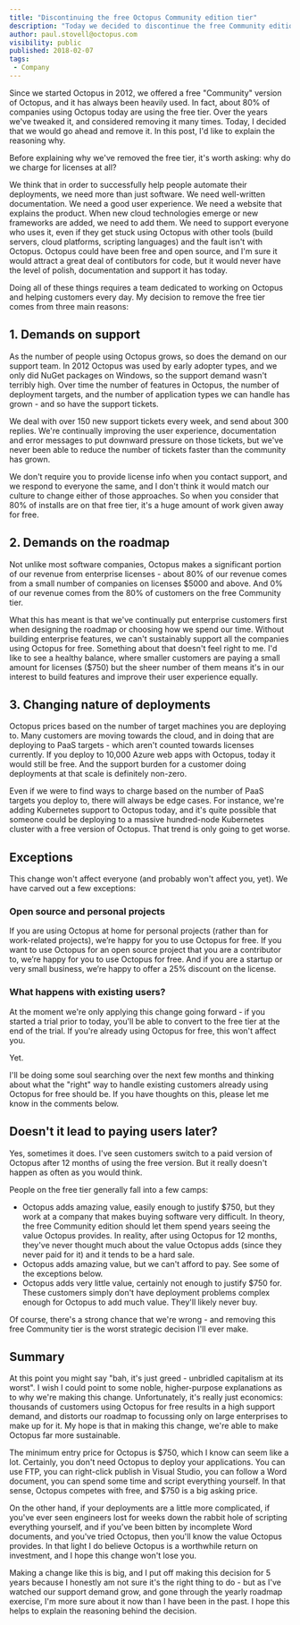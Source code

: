 ```yaml
---
title: "Discontinuing the free Octopus Community edition tier"
description: "Today we decided to discontinue the free Community edition of Octopus Deploy. This post explains why."
author: paul.stovell@octopus.com
visibility: public
published: 2018-02-07
tags:
 - Company
---
```


Since we started Octopus in 2012, we offered a free "Community" version of Octopus, and it has always been heavily used. In fact, about 80% of companies using Octopus today are using the free tier. Over the years we've tweaked it, and considered removing it many times. Today, I decided that we would go ahead and remove it. In this post, I'd like to explain the reasoning why. 

Before explaining why we've removed the free tier, it's worth asking: why do we charge for licenses at all? 

We think that in order to successfully help people automate their deployments, we need more than just software. We need well-written documentation. We need a good user experience. We need a website that explains the product. When new cloud technologies emerge or new frameworks are added, we need to add them. We need to support everyone who uses it, even if they get stuck using Octopus with other tools (build servers, cloud platforms, scripting languages) and the fault isn't with Octopus. Octopus could have been free and open source, and I'm sure it would attract a great deal of contibutors for code, but it would never have the level of polish, documentation and support it has today. 

Doing all of these things requires a team dedicated to working on Octopus and helping customers every day. My decision to remove the free tier comes from three main reasons:

## 1. Demands on support

As the number of people using Octopus grows, so does the demand on our support team. In 2012 Octopus was used by early adopter types, and we only did NuGet packages on Windows, so the support demand wasn't terribly high. Over time the number of features in Octopus, the number of deployment targets, and the number of application types we can handle has grown - and so have the support tickets. 

We deal with over 150 new support tickets every week, and send about 300 replies. We're continually improving the user experience, documentation and error messages to put downward pressure on those tickets, but we've never been able to reduce the number of tickets faster than the community has grown. 

We don't require you to provide license info when you contact support, and we respond to everyone the same, and I don't think it would match our culture to change either of those approaches. So when you consider that 80% of installs are on that free tier, it's a huge amount of work given away for free. 

## 2. Demands on the roadmap

Not unlike most software companies, Octopus makes a significant portion of our revenue from enterprise licenses - about 80% of our revenue comes from a small number of companies on licenses $5000 and above. And 0% of our revenue comes from the 80% of customers on the free Community tier. 

What this has meant is that we've continually put enterprise customers first when designing the roadmap or choosing how we spend our time. Without building enterprise features, we can't sustainably support all the companies using Octopus for free. Something about that doesn't feel right to me. I'd like to see a healthy balance, where smaller customers are paying a small amount for licenses ($750) but the sheer number of them means it's in our interest to build features and improve their user experience equally. 

## 3. Changing nature of deployments

Octopus prices based on the number of target machines you are deploying to. Many customers are moving towards the cloud, and in doing that are deploying to PaaS targets - which aren't counted towards licenses currently. If you deploy to 10,000 Azure web apps with Octopus, today it would still be free. And the support burden for a customer doing deployments at that scale is definitely non-zero. 

Even if we were to find ways to charge based on the number of PaaS targets you deploy to, there will always be edge cases. For instance, we're adding Kubernetes support to Octopus today, and it's quite possible that someone could be deploying to a massive hundred-node Kubernetes cluster with a free version of Octopus. That trend is only going to get worse.

## Exceptions

This change won't affect everyone (and probably won't affect you, yet). We have carved out a few exceptions:

### Open source and personal projects

If you are using Octopus at home for personal projects (rather than for work-related projects), we’re happy for you to use Octopus for free. If you want to use Octopus for an open source project that you are a contributor to, we’re happy for you to use Octopus for free. And if you are a startup or very small business, we’re happy to offer a 25% discount on the license. 

### What happens with existing users?

At the moment we're only applying this change going forward - if you started a trial prior to today, you'll be able to convert to the free tier at the end of the trial. If you're already using Octopus for free, this won't affect you. 

Yet.

I'll be doing some soul searching over the next few months and thinking about what the "right" way to handle existing customers already using Octopus for free should be. If you have thoughts on this, please let me know in the comments below. 

## Doesn't it lead to paying users later?

Yes, sometimes it does. I've seen customers switch to a paid version of Octopus after 12 months of using the free version. But it really doesn't happen as often as you would think. 

People on the free tier generally fall into a few camps:

 - Octopus adds amazing value, easily enough to justify $750, but they work at a company that makes buying software very difficult. In theory, the free Community edition should let them spend years seeing the value Octopus provides. In reality, after using Octopus for 12 months, they've never thought much about the value Octopus adds (since they never paid for it) and it tends to be a hard sale. 
 - Octopus adds amazing value, but we can't afford to pay. See some of the exceptions below. 
 - Octopus adds very little value, certainly not enough to justify $750 for. These customers simply don't have deployment problems complex enough for Octopus to add much value. They'll likely never buy. 

Of course, there's a strong chance that we're wrong - and removing this free Community tier is the worst strategic decision I'll ever make. 

## Summary

At this point you might say "bah, it's just greed - unbridled capitalism at its worst". I wish I could point to some noble, higher-purpose explanations as to why we're making this change. Unfortunately, it's really just economics: thousands of customers using Octopus for free results in a high support demand, and distorts our roadmap to focussing only on large enterprises to make up for it. My hope is that in making this change, we're able to make Octopus far more sustainable. 

The minimum entry price for Octopus is $750, which I know can seem like a lot. Certainly, you don't need Octopus to deploy your applications. You can use FTP, you can right-click publish in Visual Studio, you can follow a Word document, you can spend some time and script everything yourself. In that sense, Octopus competes with free, and $750 is a big asking price. 

On the other hand, if your deployments are a little more complicated, if you've ever seen engineers lost for weeks down the rabbit hole of scripting everything yourself, and if you've been bitten by incomplete Word documents, and you've tried Octopus, then you'll know the value Octopus provides. In that light I do believe Octopus is a worthwhile return on investment, and I hope this change won't lose you. 

Making a change like this is big, and I put off making this decision for 5 years because I honestly am not sure it's the right thing to do - but as I've watched our support demand grow, and gone through the yearly roadmap exercise, I'm more sure about it now than I have been in the past. I hope this helps to explain the reasoning behind the decision. 
